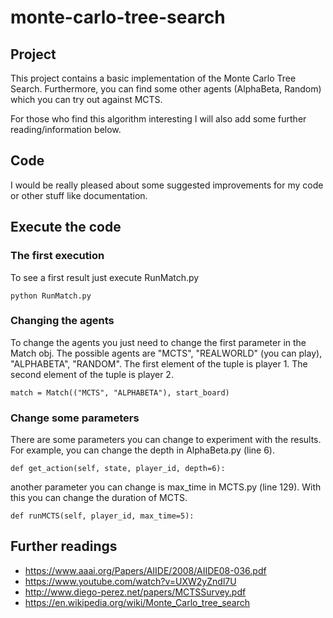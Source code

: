 # monte-carlo-tree-search

## Project
This project contains a basic implementation of the Monte Carlo Tree Search.
Furthermore, you can find some other agents (AlphaBeta, Random) which you can try out against MCTS.

For those who find this algorithm interesting I will also add some further reading/information below.

## Code
I would be really pleased about some suggested improvements for my code or other stuff like documentation.

## Execute the code
### The first execution
To see a first result just execute RunMatch.py
```
python RunMatch.py
```
### Changing the agents
To change the agents you just need to change the first parameter in the Match obj. The possible agents are "MCTS", "REALWORLD" (you can play), "ALPHABETA", "RANDOM".
The first element of the tuple is player 1. The second element of the tuple is player 2.
```
match = Match(("MCTS", "ALPHABETA"), start_board)
```
### Change some parameters
There are some parameters you can change to experiment with the results.    
For example, you can change the depth in AlphaBeta.py (line 6).
```
def get_action(self, state, player_id, depth=6):
```
another parameter you can change is max_time in MCTS.py (line 129). With this you can change the duration of MCTS.
```
def runMCTS(self, player_id, max_time=5):
```

## Further readings
* https://www.aaai.org/Papers/AIIDE/2008/AIIDE08-036.pdf
* https://www.youtube.com/watch?v=UXW2yZndl7U
* http://www.diego-perez.net/papers/MCTSSurvey.pdf
* https://en.wikipedia.org/wiki/Monte_Carlo_tree_search
